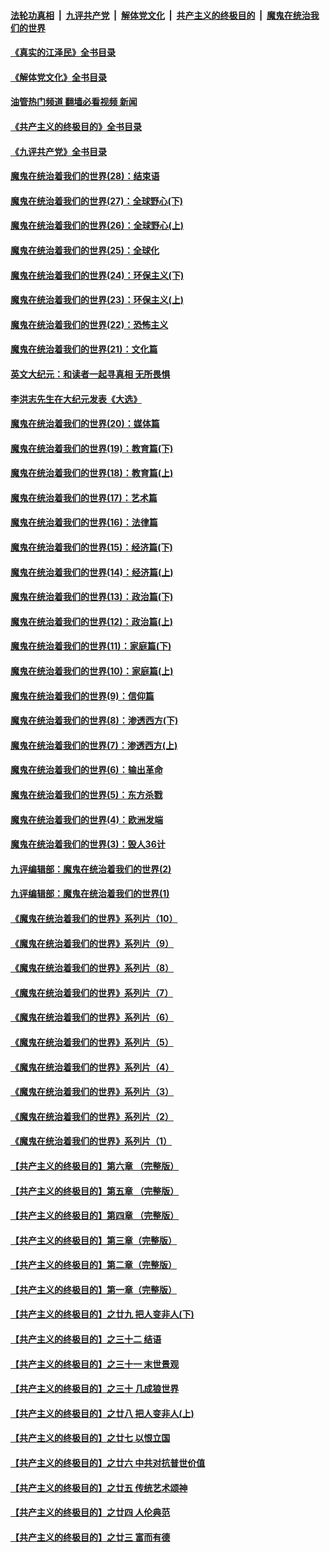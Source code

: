 ####  [法轮功真相](../../../../basic/blob/master/README.md?t=05261831) &nbsp;|&nbsp; [九评共产党](../../../../9ping.md/blob/master/README.md?t=05261831) &nbsp;|&nbsp; [解体党文化](../../../../jtdwh.md/blob/master/README.md?t=05261831)  &nbsp;|&nbsp; [共产主义的终极目的](../../../../gczydzjmd.md/blob/master/README.md?t=05261831) &nbsp;|&nbsp; [魔鬼在统治我们的世界](../../../../mgztzwmdsj.md/blob/master/README.md?t=05261831) 

#### [《真实的江泽民》全书目录](../pages/nsc422/n13721399.md?t=05261831) 

#### [《解体党文化》全书目录](../pages/nsc422/n13721157.md?t=05261831) 

#### [油管热门频道 翻墙必看视频 新闻](http://45.76.130.85:81/youtube.html?05261831)

#### [《共产主义的终极目的》全书目录](../pages/nsc422/n13721048.md?t=05261831) 

#### [《九评共产党》全书目录](../pages/nsc422/n13708085.md?t=05261831) 

#### [魔鬼在统治着我们的世界(28)：结束语](../pages/nsc422/n10936246.md?t=05261831) 

#### [魔鬼在统治着我们的世界(27)：全球野心(下)](../pages/nsc422/n10928319.md?t=05261831) 

#### [魔鬼在统治着我们的世界(26)：全球野心(上)](../pages/nsc422/n10900318.md?t=05261831) 

#### [魔鬼在统治着我们的世界(25)：全球化](../pages/nsc422/n10788205.md?t=05261831) 

#### [魔鬼在统治着我们的世界(24)：环保主义(下)](../pages/nsc422/n10695307.md?t=05261831) 

#### [魔鬼在统治着我们的世界(23)：环保主义(上)](../pages/nsc422/n10688613.md?t=05261831) 

#### [魔鬼在统治着我们的世界(22)：恐怖主义](../pages/nsc422/n10614727.md?t=05261831) 

#### [魔鬼在统治着我们的世界(21)：文化篇](../pages/nsc422/n10597706.md?t=05261831) 

#### [英文大纪元：和读者一起寻真相 无所畏惧](../pages/nsc422/n12542027.md?t=05261831) 

#### [李洪志先生在大纪元发表《大选》](../pages/nsc422/n12534746.md?t=05261831) 

#### [魔鬼在统治着我们的世界(20)：媒体篇](../pages/nsc422/n10586579.md?t=05261831) 

#### [魔鬼在统治着我们的世界(19)：教育篇(下)](../pages/nsc422/n10564808.md?t=05261831) 

#### [魔鬼在统治着我们的世界(18)：教育篇(上)](../pages/nsc422/n10526970.md?t=05261831) 

#### [魔鬼在统治着我们的世界(17)：艺术篇](../pages/nsc422/n10499093.md?t=05261831) 

#### [魔鬼在统治着我们的世界(16)：法律篇](../pages/nsc422/n10485969.md?t=05261831) 

#### [魔鬼在统治着我们的世界(15)：经济篇(下)](../pages/nsc422/n10469975.md?t=05261831) 

#### [魔鬼在统治着我们的世界(14)：经济篇(上)](../pages/nsc422/n10457370.md?t=05261831) 

#### [魔鬼在统治着我们的世界(13)：政治篇(下)](../pages/nsc422/n10448270.md?t=05261831) 

#### [魔鬼在统治着我们的世界(12)：政治篇(上)](../pages/nsc422/n10444576.md?t=05261831) 

#### [魔鬼在统治着我们的世界(11)：家庭篇(下)](../pages/nsc422/n10440961.md?t=05261831) 

#### [魔鬼在统治着我们的世界(10)：家庭篇(上)](../pages/nsc422/n10435448.md?t=05261831) 

#### [魔鬼在统治着我们的世界(9)：信仰篇](../pages/nsc422/n10432159.md?t=05261831) 

#### [魔鬼在统治着我们的世界(8)：渗透西方(下)](../pages/nsc422/n10429603.md?t=05261831) 

#### [魔鬼在统治着我们的世界(7)：渗透西方(上)](../pages/nsc422/n10426013.md?t=05261831) 

#### [魔鬼在统治着我们的世界(6)：输出革命](../pages/nsc422/n10421536.md?t=05261831) 

#### [魔鬼在统治着我们的世界(5)：东方杀戮](../pages/nsc422/n10417707.md?t=05261831) 

#### [魔鬼在统治着我们的世界(4)：欧洲发端](../pages/nsc422/n10414890.md?t=05261831) 

#### [魔鬼在统治着我们的世界(3)：毁人36计](../pages/nsc422/n10411583.md?t=05261831) 

#### [九评编辑部：魔鬼在统治着我们的世界(2)](../pages/nsc422/n10410036.md?t=05261831) 

#### [九评编辑部：魔鬼在统治着我们的世界(1)](../pages/nsc422/n10406825.md?t=05261831) 

#### [《魔鬼在统治着我们的世界》系列片（10）](../pages/nsc422/n12292670.md?t=05261831) 

#### [《魔鬼在统治着我们的世界》系列片（9）](../pages/nsc422/n12290859.md?t=05261831) 

#### [《魔鬼在统治着我们的世界》系列片（8）](../pages/nsc422/n12287445.md?t=05261831) 

#### [《魔鬼在统治着我们的世界》系列片（7）](../pages/nsc422/n12283425.md?t=05261831) 

#### [《魔鬼在统治着我们的世界》系列片（6）](../pages/nsc422/n12282314.md?t=05261831) 

#### [《魔鬼在统治着我们的世界》系列片（5）](../pages/nsc422/n12281419.md?t=05261831) 

#### [《魔鬼在统治着我们的世界》系列片（4）](../pages/nsc422/n12274024.md?t=05261831) 

#### [《魔鬼在统治着我们的世界》系列片（3）](../pages/nsc422/n12271322.md?t=05261831) 

#### [《魔鬼在统治着我们的世界》系列片（2）](../pages/nsc422/n12269049.md?t=05261831) 

#### [《魔鬼在统治着我们的世界》系列片（1）](../pages/nsc422/n12267575.md?t=05261831) 

#### [【共产主义的终极目的】第六章 （完整版）](../pages/nsc422/n11428913.md?t=05261831) 

#### [【共产主义的终极目的】第五章 （完整版）](../pages/nsc422/n11428912.md?t=05261831) 

#### [【共产主义的终极目的】第四章 （完整版）](../pages/nsc422/n11428907.md?t=05261831) 

#### [【共产主义的终极目的】第三章（完整版）](../pages/nsc422/n11428848.md?t=05261831) 

#### [【共产主义的终极目的】第二章（完整版）](../pages/nsc422/n11428831.md?t=05261831) 

#### [【共产主义的终极目的】第一章（完整版）](../pages/nsc422/n11417651.md?t=05261831) 

#### [【共产主义的终极目的】之廿九 把人变非人(下)](../pages/nsc422/n11344140.md?t=05261831) 

#### [【共产主义的终极目的】之三十二 结语](../pages/nsc422/n11360535.md?t=05261831) 

#### [【共产主义的终极目的】之三十一 末世景观](../pages/nsc422/n11351129.md?t=05261831) 

#### [【共产主义的终极目的】之三十 几成狼世界](../pages/nsc422/n11348280.md?t=05261831) 

#### [【共产主义的终极目的】之廿八 把人变非人(上)](../pages/nsc422/n11340492.md?t=05261831) 

#### [【共产主义的终极目的】之廿七 以恨立国](../pages/nsc422/n11336944.md?t=05261831) 

#### [【共产主义的终极目的】之廿六 中共对抗普世价值](../pages/nsc422/n11324785.md?t=05261831) 

#### [【共产主义的终极目的】之廿五 传统艺术颂神](../pages/nsc422/n11296396.md?t=05261831) 

#### [【共产主义的终极目的】之廿四 人伦典范](../pages/nsc422/n11296397.md?t=05261831) 

#### [【共产主义的终极目的】之廿三 富而有德](../pages/nsc422/n11283598.md?t=05261831) 

<img src='http://gfw-breaker.win/goodnews/indexes/nsc422.md' width='0px' height='0px'/>
